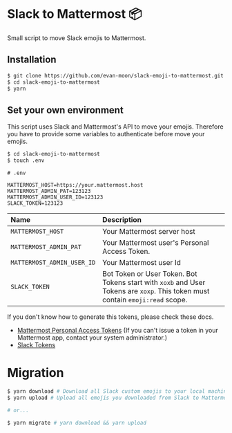 # Slack to Mattermost 📦
Small script to move Slack emojis to Mattermost.

## Installation
```sh
$ git clone https://github.com/evan-moon/slack-emoji-to-mattermost.git
$ cd slack-emoji-to-mattermost
$ yarn
```

## Set your own environment
This script uses Slack and Mattermost's API to move your emojis.
Therefore you have to provide some variables to authenticate before move your emojis.

```sh
$ cd slack-emoji-to-mattermost
$ touch .env
```

```env
# .env

MATTERMOST_HOST=https://your.mattermost.host
MATTERMOST_ADMIN_PAT=123123
MATTERMOST_ADMIN_USER_ID=123123
SLACK_TOKEN=123123
```

| Name | Description |
|:---|:---|
| `MATTERMOST_HOST` | Your Mattermost server host |
| `MATTERMOST_ADMIN_PAT` | Your Mattermost user's Personal Access Token. |
| `MATTERMOST_ADMIN_USER_ID` |  Your Mattermost user Id |
| `SLACK_TOKEN` | Bot Token or User Token. Bot Tokens start with `xoxb` and User Tokens are `xoxp`. This token must contain `emoji:read` scope. | 

If you don't know how to generate this tokens, please check these docs.
- [Mattermost Personal Access Tokens](https://docs.mattermost.com/developer/personal-access-tokens.html) (If you can't issue a token in your Mattermost app, contact your system administrator.)
- [Slack Tokens](https://api.slack.com/authentication/token-types)

# Migration
```sh
$ yarn download # Download all Slack custom emojis to your local machine.
$ yarn upload # Upload all emojis you downloaded from Slack to Mattermost.

# or...

$ yarn migrate # yarn download && yarn upload

```

